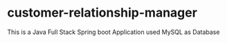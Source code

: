 # customer-relationship-manager
This is a Java Full Stack Spring boot Application used MySQL as Database
